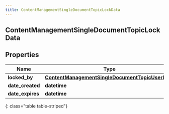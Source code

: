 ```yaml
---
title: ContentManagementSingleDocumentTopicLockData
---
```

## ContentManagementSingleDocumentTopicLockData

## Properties

|Name | Type | Description | Notes|
|------------ | ------------- | ------------- | -------------|
| **locked_by** | [**ContentManagementSingleDocumentTopicUserData**](ContentManagementSingleDocumentTopicUserData.html) |  | [optional] |
| **date_created** | **datetime** |  | [optional] |
| **date_expires** | **datetime** |  | [optional] |
{: class="table table-striped"}


